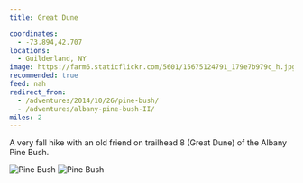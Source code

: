 ```yaml
---
title: Great Dune

coordinates:
  - -73.894,42.707
locations:
  - Guilderland, NY
image: https://farm6.staticflickr.com/5601/15675124791_179e7b979c_h.jpg
recommended: true
feed: nah
redirect_from:
  - /adventures/2014/10/26/pine-bush/
  - /adventures/albany-pine-bush-II/
miles: 2
---
```


A very fall hike with an old friend on trailhead 8 (Great Dune) of the Albany Pine Bush.

<div class="photos">

<img src="https://farm6.staticflickr.com/5601/15675124791_179e7b979c_h.jpg"  alt="Pine Bush" class="img-wide">
<img src="https://farm4.staticflickr.com/3955/15491660068_88e8fe2ec1_h.jpg" class="img-tall" alt="Pine Bush">
</div>
